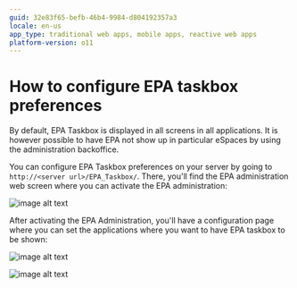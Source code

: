 ```yaml
---
guid: 32e83f65-befb-46b4-9984-d804192357a3
locale: en-us
app_type: traditional web apps, mobile apps, reactive web apps
platform-version: o11
---
```


# How to configure EPA taskbox preferences

By default, EPA Taskbox is displayed in all screens in all applications. It is however possible to have EPA not show up in particular eSpaces by using the administration backoffice.

You can configure EPA Taskbox preferences on your server by going to `http://<server url>/EPA_Taskbox/`. There, you'll find the EPA administration web screen where you can activate the EPA administration:

![image alt text](images/How-to-configure-EPA-taskbox-preferences_0.png)

After activating the EPA Administration, you'll have a configuration page where you can set the applications where you want to have EPA taskbox to be shown:

![image alt text](images/How-to-configure-EPA-taskbox-preferences_1.png)

![image alt text](images/How-to-configure-EPA-taskbox-preferences_2.png)

